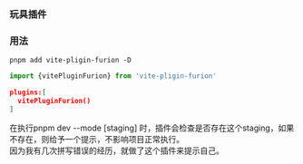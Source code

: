 ### 玩具插件

### 用法
```shell
pnpm add vite-pligin-furion -D
```

```js
import {vitePluginFurion} from 'vite-pligin-furion'
```

```json
plugins:[
  vitePluginFurion()
]
```


在执行pnpm dev --mode [staging] 时，插件会检查是否存在这个staging，如果不存在，则给予一个提示，不影响项目正常执行。  
因为我有几次拼写错误的经历，就做了这个插件来提示自己。